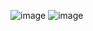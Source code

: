 ![image](https://user-images.githubusercontent.com/55679058/188276291-02873532-ce85-49cc-8450-c483e86ef872.png)
![image](https://user-images.githubusercontent.com/55679058/188276295-b1a4c6cc-5c78-4500-9935-b44e1b2c6685.png)
